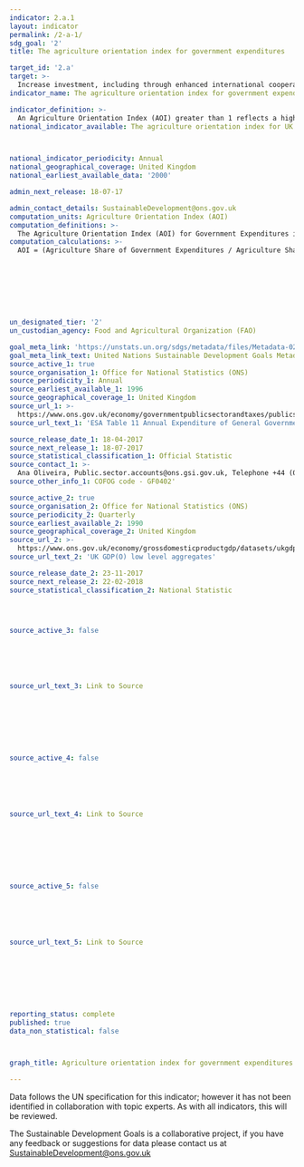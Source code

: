 ```yaml
---
indicator: 2.a.1
layout: indicator
permalink: /2-a-1/
sdg_goal: '2'
title: The agriculture orientation index for government expenditures

target_id: '2.a'
target: >-
  Increase investment, including through enhanced international cooperation, in rural infrastructure, agricultural research and extension services, technology development and plant and livestock gene banks in order to enhance agricultural productive capacity in developing countries, in particular least developed countries
indicator_name: The agriculture orientation index for government expenditures

indicator_definition: >-
  An Agriculture Orientation Index (AOI) greater than 1 reflects a higher orientation towards the agriculture sector, which receives a higher share of government spending relative to its contribution to economic value-added. An AOI less than 1 reflects a lower orientation to agriculture, while an AOI equal to 1 reflects neutrality in a government’s orientation to the agriculture sector.
national_indicator_available: The agriculture orientation index for UK government expenditures



national_indicator_periodicity: Annual
national_geographical_coverage: United Kingdom
national_earliest_available_data: '2000'

admin_next_release: 18-07-17

admin_contact_details: SustainableDevelopment@ons.gov.uk
computation_units: Agriculture Orientation Index (AOI)
computation_definitions: >-
  The Agriculture Orientation Index (AOI) for Government Expenditures is defined as the Agriculture Share of Government Expenditures, divided by the Agriculture Share of GDP, where Agriculture refers to the agriculture, forestry, fishing and hunting sector. The measure in a currency-free index, calculated as the ratio of these two shares. National governments are requested to compile Government Expenditures according to the international Classification of Functions of Government (COFOG) codes, and Agriculture Share of GDP according to the System of National Accounts (SNA).
computation_calculations: >-
  AOI = (Agriculture Share of Government Expenditures / Agriculture Share of GDP), where i) Agriculture Share of Government Expenditures = (Central Government Expenditures on Agriculture / Total Central Government Outlays); and ii) Agriculture Share of GDP = (Agriculture Value-Added / GDP Agriculture) refers to the Division A of ISIC Rev 4 (Agriculture, forestry, fishing and hunting), equal to Division A+B of ISIC Rev 3.2.








un_designated_tier: '2'
un_custodian_agency: Food and Agricultural Organization (FAO)

goal_meta_link: 'https://unstats.un.org/sdgs/metadata/files/Metadata-02-0A-01.pdf '
goal_meta_link_text: United Nations Sustainable Development Goals Metadata (PDF 223 KB)
source_active_1: true
source_organisation_1: Office for National Statistics (ONS)
source_periodicity_1: Annual
source_earliest_available_1: 1996
source_geographical_coverage_1: United Kingdom
source_url_1: >-
  https://www.ons.gov.uk/economy/governmentpublicsectorandtaxes/publicspending/datasets/esatable11annualexpenditureofgeneralgovernment
source_url_text_1: 'ESA Table 11 Annual Expenditure of General Government'

source_release_date_1: 18-04-2017
source_next_release_1: 18-07-2017
source_statistical_classification_1: Official Statistic
source_contact_1: >-
  Ana Oliveira, Public.sector.accounts@ons.gsi.gov.uk, Telephone +44 (0)1633 451792
source_other_info_1: COFOG code - GF0402'

source_active_2: true
source_organisation_2: Office for National Statistics (ONS)
source_periodicity_2: Quarterly
source_earliest_available_2: 1990
source_geographical_coverage_2: United Kingdom
source_url_2: >-
  https://www.ons.gov.uk/economy/grossdomesticproductgdp/datasets/ukgdpolowlevelaggregates
source_url_text_2: 'UK GDP(O) low level aggregates'

source_release_date_2: 23-11-2017
source_next_release_2: 22-02-2018
source_statistical_classification_2: National Statistic




source_active_3: false






source_url_text_3: Link to Source








source_active_4: false






source_url_text_4: Link to Source








source_active_5: false






source_url_text_5: Link to Source








reporting_status: complete
published: true
data_non_statistical: false



graph_title: Agriculture orientation index for government expenditures

---
```

Data follows the UN specification for this indicator; however it has not been identified in collaboration with topic experts. As with all indicators, this will be reviewed.
  
The Sustainable Development Goals is a collaborative project, if you have any feedback or suggestions for data please contact us at <SustainableDevelopment@ons.gov.uk>


